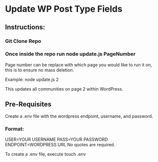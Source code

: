 # Update WP Post Type Fields

## Instructions:

### Git Clone Repo
### Once inside the repo run node update.js PageNumber
Page number can be replace with which page you would like to run it on, this is to ensure no mass deletion. 

Example: node update.js 2

This updates all communities on page 2 within WordPress.

## Pre-Requisites 
Create a .env file with the wordpress endpoint, username, and password. 

### Format:
USER=YOUR USERNAME
PASS=YOUR PASSWORD
ENDPOINT=WORDPRESS URL
No quotes are required.

To create a .env file, execute touch .env